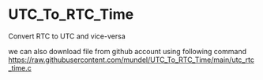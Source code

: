 # UTC_To_RTC_Time
Convert RTC to UTC and vice-versa

we can also download file from github account using following command 
https://raw.githubusercontent.com/mundel/UTC_To_RTC_Time/main/utc_rtc_time.c
